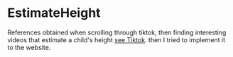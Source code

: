 # EstimateHeight

References obtained when scrolling through tiktok, then finding interesting videos that estimate a child's height <a href="https://vt.tiktok.com/ZGJByMPxH/">see Tiktok</a>. then I tried to implement it to the website.
